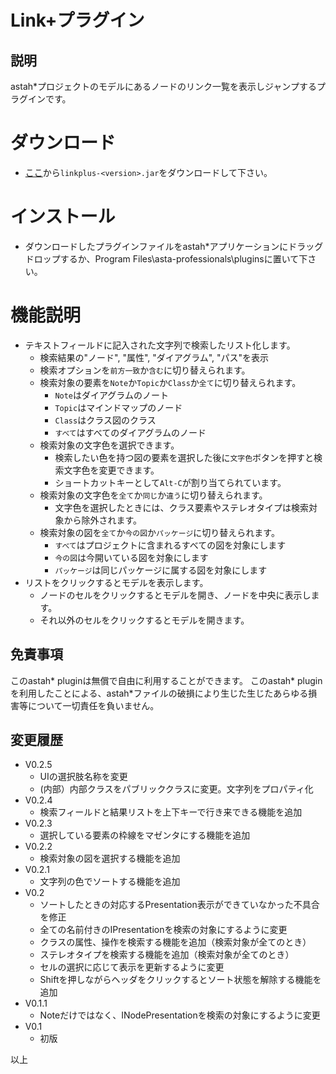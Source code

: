 # Link+プラグイン

## 説明
astah*プロジェクトのモデルにあるノードのリンク一覧を表示しジャンプするプラグインです。

# ダウンロード
- [ここ](https://github.com/snytng/linkplus/releases/latest)から`linkplus-<version>.jar`をダウンロードして下さい。

# インストール
- ダウンロードしたプラグインファイルをastah*アプリケーションにドラッグドロップするか、Program Files\asta-professionals\pluginsに置いて下さい。

# 機能説明
- テキストフィールドに記入された文字列で検索したリスト化します。
  - 検索結果の"ノード", "属性", "ダイアグラム", "パス"を表示
  - 検索オプションを`前方一致`か`含む`に切り替えられます。
  - 検索対象の要素を`Note`か`Topic`か`Class`か`全て`に切り替えられます。
    - `Note`はダイアグラムのノート
    - `Topic`はマインドマップのノード
    - `Class`はクラス図のクラス
    - `すべて`はすべてのダイアグラムのノード
  - 検索対象の文字色を選択できます。
    - 検索したい色を持つ図の要素を選択した後に`文字色`ボタンを押すと検索文字色を変更できます。
    - ショートカットキーとして`Alt-C`が割り当てられています。
  - 検索対象の文字色を`全て`か`同じ`か`違う`に切り替えられます。
    - 文字色を選択したときには、クラス要素やステレオタイプは検索対象から除外されます。
  - 検索対象の図を`全て`か`今の図`か`パッケージ`に切り替えられます。
    - `すべて`はプロジェクトに含まれるすべての図を対象にします
    - `今の図`は今開いている図を対象にします
    - `パッケージ`は同じパッケージに属する図を対象にします
- リストをクリックするとモデルを表示します。
  - ノードのセルをクリックするとモデルを開き、ノードを中央に表示します。
  - それ以外のセルをクリックするとモデルを開きます。

## 免責事項
このastah* pluginは無償で自由に利用することができます。
このastah* pluginを利用したことによる、astah*ファイルの破損により生じた生じたあらゆる損害等について一切責任を負いません。

## 変更履歴
- V0.2.5
    - UIの選択肢名称を変更
    - (内部）内部クラスをパブリッククラスに変更。文字列をプロパティ化
- V0.2.4
    - 検索フィールドと結果リストを上下キーで行き来できる機能を追加
- V0.2.3
    - 選択している要素の枠線をマゼンタにする機能を追加
- V0.2.2
    - 検索対象の図を選択する機能を追加
- V0.2.1
    - 文字列の色でソートする機能を追加
- V0.2
    - ソートしたときの対応するPresentation表示ができていなかった不具合を修正
    - 全ての名前付きのIPresentationを検索の対象にするように変更
    - クラスの属性、操作を検索する機能を追加（検索対象が全てのとき）
    - ステレオタイプを検索する機能を追加（検索対象が全てのとき）
    - セルの選択に応じて表示を更新するように変更
    - Shiftを押しながらヘッダをクリックするとソート状態を解除する機能を追加
- V0.1.1
    - Noteだけではなく、INodePresentationを検索の対象にするように変更
- V0.1
    - 初版


以上

